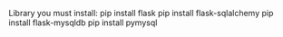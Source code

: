 Library you must install:
pip install flask
pip install flask-sqlalchemy
pip install flask-mysqldb
pip install pymysql
